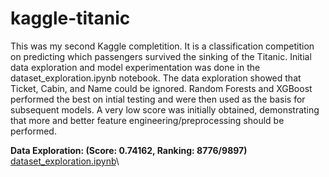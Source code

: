 # kaggle-titanic

This was my second Kaggle completition. It is a classification competition on predicting which passengers survived
the sinking of the Titanic. Initial data exploration and model experimentation was done in the dataset_exploration.ipynb notebook.
The data exploration showed that Ticket, Cabin, and Name could be ignored. Random Forests and XGBoost performed the best on intial 
testing and were then used as the basis for subsequent models. A very low score was initially obtained, demonstrating that
more and better feature engineering/preprocessing should be performed. 

**Data Exploration: (Score: 0.74162, Ranking: 8776/9897)** [dataset_exploration.ipynb](https://github.com/BrennoR/kaggle-titanic/blob/master/dataset_exploration.ipynb)\
